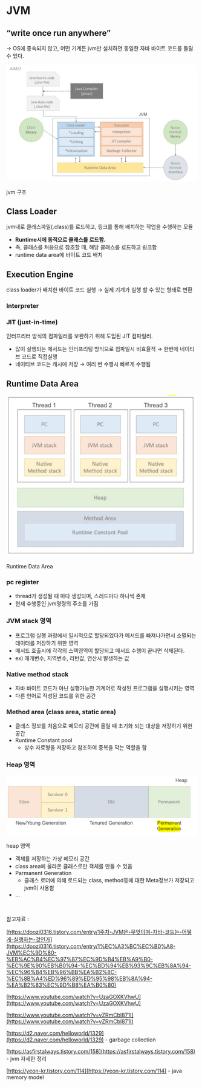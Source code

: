 # JVM

## “write once run anywhere”

→ OS에 종속되지 않고, 어떤 기계든 jvm만 설치하면 동일한 자바 바이트 코드를 돌릴 수 있다. 

![jvm 구조](https://raw.githubusercontent.com/dyparkkk/TIL/6809b01902850148042beab73a09cf317eb0e407/img/jvm%EA%B5%AC%EC%A1%B0.png)

jvm 구조

## Class Loader

jvm내로 클래스파일(.class)를 로드하고, 링크를 통해 배치하는 작업을 수행하는 모듈

- **Runtime시에 동적으로 클래스를 로드함.**
- 즉, 클래스를 처음으로 참조할 때, 해당 클래스를 로드하고 링크함
- runtime data area에 바이트 코드 배치

## Execution Engine

class loader가 배치한 바이트 코드 실행 → 실제 기계가 실행 할 수 있는 형태로 변환

### Interpreter

### JIT (just-in-time)

인터프리터 방식의 컴파일러를 보완하기 위해 도입된 JIT 컴파일러.

- 많이 실행되는 메서드는 인터프리팅 방식으로 컴파일시 비효율적 →  한번에 네이티브 코드로  직접실행
- 네이티브 코드는 캐시에 저장 → 여러 번 수행시 빠르게 수행됨


## Runtime Data Area

![Runtime Data Area](https://raw.githubusercontent.com/dyparkkk/TIL/main/img/Runtime_Data%20Area.png)

Runtime Data Area

### pc register

- thread가 생성될 때 마다 생성되며, 스레드마다 하나씩 존재
- 현재 수행중인 jvm명령의 주소를 가짐

### JVM stack 영역

- 프로그램 실행 과정에서 일시적으로 할당되었다가 메서드를 빠져나가면서 소멸되는 데이터를 저장하기 위한 영역
- 메서드 호출시에 각각의 스택영역이 할당되고 메서드 수행이 끝나면 삭제된다.
- ex) 매개변수, 지역변수, 리턴값, 연산시 발생하는 값

### Native method stack

- 자바 바이트 코드가 아닌 실행가능한 기계어로 작성된 프로그램을 실행시키는 영역
- 다른 언어로 작성된 코드를 위한 공간

### Method area (class area, static area)

- 클래스 정보를 처음으로 메모리 공간에 올릴 때 초기화 되는 대상을 저장하기 위한 공간
- Runtime Constant pool
    - 상수 자료형을 저장하고 참조하여 중복을 막는 역할을 함
    

### Heap 영역

![heap 영역](https://raw.githubusercontent.com/dyparkkk/TIL/main/img/heap_area.png)

heap 영역

- 객체를 저장하는 가상 메모리 공간
- class area에 올라온 클래스로만 객체를 만들 수 있음
- Parmanent Generation
    - 클래스 로더에 의해 로드되는 class, method등에 대한 Meta정보가 저장되고 jvm이 사용함
- ...

<br>

참고자료 :

[https://doozi0316.tistory.com/entry/1주차-JVM은-무엇이며-자바-코드는-어떻게-실행하는-것인가](https://doozi0316.tistory.com/entry/1%EC%A3%BC%EC%B0%A8-JVM%EC%9D%80-%EB%AC%B4%EC%97%87%EC%9D%B4%EB%A9%B0-%EC%9E%90%EB%B0%94-%EC%BD%94%EB%93%9C%EB%8A%94-%EC%96%B4%EB%96%BB%EA%B2%8C-%EC%8B%A4%ED%96%89%ED%95%98%EB%8A%94-%EA%B2%83%EC%9D%B8%EA%B0%80)

[https://www.youtube.com/watch?v=UzaGOXKVhwU](https://www.youtube.com/watch?v=UzaGOXKVhwU)

[https://www.youtube.com/watch?v=vZRmCbl871I](https://www.youtube.com/watch?v=vZRmCbl871I)

[https://d2.naver.com/helloworld/1329](https://d2.naver.com/helloworld/1329)  - garbage collection

[https://asfirstalways.tistory.com/158](https://asfirstalways.tistory.com/158) - jvm 자세한 정리

[https://yeon-kr.tistory.com/114](https://yeon-kr.tistory.com/114) - java memory model

